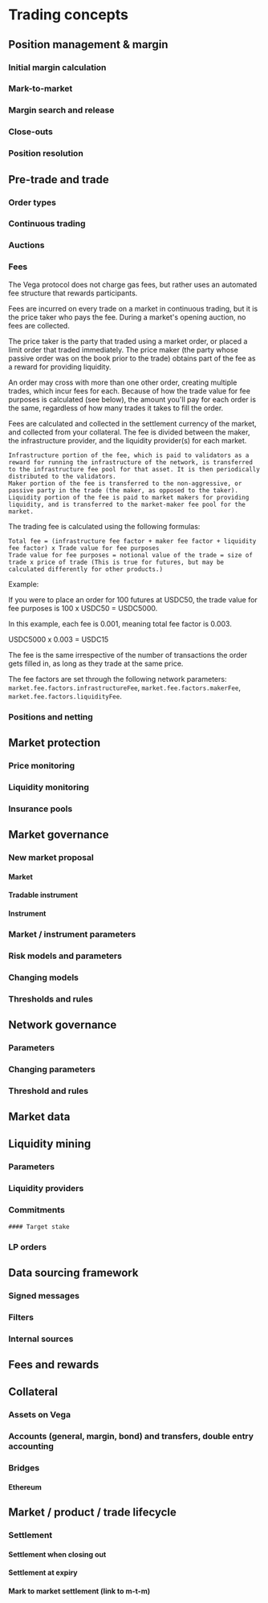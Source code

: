 # Trading concepts
 ## Position management & margin
  ### Initial margin calculation
  ### Mark-to-market
  ### Margin search and release 
  ### Close-outs
  ### Position resolution 
 ## Pre-trade and trade
  ### Order types
  ### Continuous trading
  ### Auctions
  ### Fees
The Vega protocol does not charge gas fees, but rather uses an automated fee structure that rewards participants. 

Fees are incurred on every trade on a market in continuous trading, but it is the price taker who pays the fee. During a market's opening auction, no fees are collected.

The price taker is the party that traded using a market order, or placed a limit order that traded immediately. The price maker (the party whose passive order was on the book prior to the trade) obtains part of the fee as a reward for providing liquidity.

An order may cross with more than one other order, creating multiple trades, which incur fees for each. Because of how the trade value for fee purposes is calculated (see below), the amount you'll pay for each order is the same, regardless of how many trades it takes to fill the order.

Fees are calculated and collected in the settlement currency of the market, and collected from your collateral. The fee is divided between the maker, the infrastructure provider, and the liquidity provider(s) for each market. 

    Infrastructure portion of the fee, which is paid to validators as a reward for running the infrastructure of the network, is transferred to the infrastructure fee pool for that asset. It is then periodically distributed to the validators.
    Maker portion of the fee is transferred to the non-aggressive, or passive party in the trade (the maker, as opposed to the taker).
    Liquidity portion of the fee is paid to market makers for providing liquidity, and is transferred to the market-maker fee pool for the market.

The trading fee is calculated using the following formulas:

    Total fee = (infrastructure fee factor + maker fee factor + liquidity fee factor) x Trade value for fee purposes
    Trade value for fee purposes = notional value of the trade = size of trade x price of trade (This is true for futures, but may be calculated differently for other products.)

Example:

If you were to place an order for 100 futures at USDC50, the trade value for fee purposes is 100 x USDC50 = USDC5000.

In this example, each fee is 0.001, meaning total fee factor is 0.003.

USDC5000 x 0.003 = USDC15

The fee is the same irrespective of the number of transactions the order gets filled in, as long as they trade at the same price.

The fee factors are set through the following network parameters: `market.fee.factors.infrastructureFee`, `market.fee.factors.makerFee`, `market.fee.factors.liquidityFee`.

  ### Positions and netting
 ## Market protection
  ### Price monitoring
  ### Liquidity monitoring
  ### Insurance pools
 ## Market governance
  ### New market proposal
   #### Market
   #### Tradable instrument
   #### Instrument 
  ### Market / instrument parameters
  ### Risk models and parameters
  ### Changing models
  ### Thresholds and rules
 ## Network governance
  ### Parameters
  ### Changing parameters
  ### Threshold and rules 
 ## Market data
 ## Liquidity mining
   ### Parameters
   ### Liquidity providers
   ### Commitments
    #### Target stake
   ### LP orders
 ## Data sourcing framework
  ### Signed messages
  ### Filters 
  ### Internal sources
 ## Fees and rewards
 ## Collateral
  ### Assets on Vega
  ### Accounts (general, margin, bond) and transfers, double entry accounting
  ### Bridges
   #### Ethereum
 ## Market / product / trade lifecycle
  ### Settlement
  #### Settlement when closing out
  #### Settlement at expiry
  #### Mark to market settlement (link to m-t-m)
 
